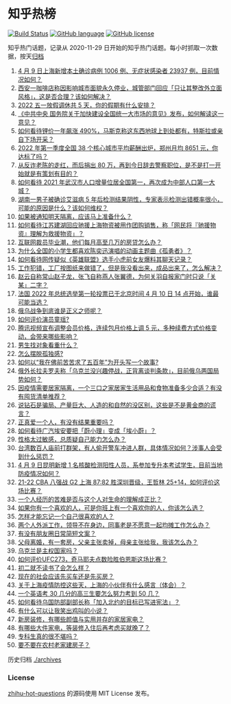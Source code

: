 # 知乎热榜
[![Build Status](https://github.com/ToWeLong/zhihu-hot-questions/workflows/CI/badge.svg)](https://github.com/ToWeLong/zhihu-hot-questions/actions)
[![GitHub language](https://img.shields.io/badge/language-golang-orange.svg)](https://golang.org/)
[![GitHub license](https://img.shields.io/github/license/ToWeLong/zhihu-hot-questions)](https://github.com/ToWeLong/zhihu-hot-questions/blob/main/LICENSE)

知乎热门话题，记录从 2020-11-29 日开始的知乎热门话题。每小时抓取一次数据，按天[归档](./archives)

<!-- BEGIN -->

1. [4 月 9 日上海新增本土确诊病例 1006 例、无症状感染者 23937 例，目前情况如何？](https://www.zhihu.com/question/527037699)
1. [西安一咖啡店称因影响城市面貌永久停业，城管部门回应「只让其整改外立面风格」，这是否合理？该如何解决？](https://www.zhihu.com/question/527076775)
1. [2022 五一放假调休共 5 天，你的假期有什么安排？](https://www.zhihu.com/question/527101049)
1. [《中共中央 国务院关于加快建设全国统一大市场的意见》发布，如何解读这一意见？](https://www.zhihu.com/question/527125040)
1. [如何看待锂价一年飙涨 490%，马斯克称这东西地球上到处都有，特斯拉或亲自下场开采？](https://www.zhihu.com/question/526927133)
1. [2022 年第一季度全国 38 个核心城市平均薪酬出炉，郑州月均 8651 元，你达标了吗？](https://www.zhihu.com/question/526774651)
1. [从反诈老陈的走红，而后捐出 80 万，再到今日辞去警察职位，是不是打一开始就是有策划有目的？](https://www.zhihu.com/question/526711777)
1. [如何看待 2021 年武汉市人口增量位居全国第一，再次成为中部人口第一大城？](https://www.zhihu.com/question/526549770)
1. [湖南一男子被确诊艾滋病 5 年后检测结果阴性，专家表示检测出错概率很小，可能的原因是什么？该如何维权？](https://www.zhihu.com/question/527045561)
1. [如果被通知明天隔离，应该马上准备什么？](https://www.zhihu.com/question/526125037)
1. [如何看待江苏建湖回应驰援上海物资被用作团购销售，称「网民将『驰援物资』理解为救援物资」？](https://www.zhihu.com/question/527100549)
1. [互联网裁员毕业潮，他们每月高至几万的房贷怎么办？](https://www.zhihu.com/question/526865537)
1. [为什么全国的小学生都喜欢陈奕迅演唱的动画主题曲《孤勇者》？](https://www.zhihu.com/question/524618865)
1. [如何看待网传疑似《英雄联盟》选手小虎前女友爆料其聊天记录？](https://www.zhihu.com/question/526924339)
1. [工作犯错，工厂按图纸来做错了，但是我没看出来，成品出来了，怎么解决？](https://www.zhihu.com/question/526472027)
1. [赵云自称常山赵子龙，张飞自称燕人张翼德，为何关羽自报家门时只说「关某」二字？](https://www.zhihu.com/question/496283247)
1. [法国 2022 年总统选举第一轮投票已于北京时间 4 月 10 日 14 点开始，谁最可能当选？](https://www.zhihu.com/question/527093182)
1. [俄乌战争到底谁是正义之师呢？](https://www.zhihu.com/question/520131858)
1. [如何评价演员童瑶?](https://www.zhihu.com/question/374564039)
1. [腾讯视频宣布调整会员价格，连续包月价格上调 5 元，多种续费方式价格变动，会带来哪些影响？](https://www.zhihu.com/question/526941511)
1. [男生找对象看重什么？](https://www.zhihu.com/question/292443025)
1. [怎么摆脱孤独感?](https://www.zhihu.com/question/527116885)
1. [如何以“我在佛前苦苦求了五百年”为开头写一个故事?](https://www.zhihu.com/question/513146765)
1. [俄外长拉夫罗夫称「乌克兰没兴趣停战，正背离谈判条款」，目前俄乌两国局势如何？](https://www.zhihu.com/question/526719625)
1. [因疫情需要居家隔离，一个三口之家居家生活用品和食物准备多少合适？有没有囤货清单推荐？](https://www.zhihu.com/question/526917754)
1. [说钻石是骗局、产量巨大、人造的和自然的没区别，这些是不是黄金商的谎言？](https://www.zhihu.com/question/515131056)
1. [正真爱一个人，有没有结果重要吗？](https://www.zhihu.com/question/527047953)
1. [如何看待广汽埃安要把「蔚小理」变成「埃小蔚」？](https://www.zhihu.com/question/526353025)
1. [性格太过敏感，总质疑自己能力怎么办？](https://www.zhihu.com/question/527055105)
1. [台湾数百人庙前打群架，有人偷开警车冲进人群，具体情况如何？涉事人会受到什么惩罚？](https://www.zhihu.com/question/527055342)
1. [4 月 9 日昆明新增 1 名核酸检测阳性人员，系参加专升本考试学生，目前当地防疫情况如何？](https://www.zhihu.com/question/527056541)
1. [21-22 CBA 八强战 G2 上海 87:82 胜深圳晋级，王哲林 25+14，如何评价这场比赛？](https://www.zhihu.com/question/527089310)
1. [一个人经历的苦难是否与这个人对生命的理解成正比？](https://www.zhihu.com/question/527041070)
1. [如果你有一个喜欢的人，可是你班上有一个喜欢你的人，你该怎么选？](https://www.zhihu.com/question/526131939)
1. [怎样才能忘记一个自己很喜欢的人？](https://www.zhihu.com/question/526271004)
1. [两个人外派工作，领导不在身边，同事老是不愿意一起均摊工作怎么办？](https://www.zhihu.com/question/525888912)
1. [有没有朋友圈日常简短文案？](https://www.zhihu.com/question/476906799)
1. [父母离婚，有一套房，父亲主张卖掉，母亲主张给我，我该怎么办？](https://www.zhihu.com/question/526358990)
1. [乌克兰是主权国家吗？](https://www.zhihu.com/question/526839902)
1. [如何评价UFC273，奇马耶夫点数险胜伯恩斯这场比赛？](https://www.zhihu.com/question/527066505)
1. [初二就不读书了会怎么样？](https://www.zhihu.com/question/527039841)
1. [现在的社会应该先买车还是先买房？](https://www.zhihu.com/question/527088353)
1. [关于上海疫情防控这些天，上海的小伙伴有什么感言（体会）？](https://www.zhihu.com/question/525055572)
1. [一个英语考 30 几分的高三生要怎么努力考到 50 几？](https://www.zhihu.com/question/526165061)
1. [如何看待乌国防部副部长称「加入北约的目标已写进宪法」？](https://www.zhihu.com/question/526740937)
1. [有什么可以让我笑出鸡叫的小说？](https://www.zhihu.com/question/310524420)
1. [新房装修，有哪些颜值与实用并存的家居家电？](https://www.zhihu.com/question/526860026)
1. [有哪些大件家电，等装修入住后再考虑买就晚了？](https://www.zhihu.com/question/526859777)
1. [专科生真的很不堪吗？](https://www.zhihu.com/question/524677210)
1. [要不要在农村老家建房子？](https://www.zhihu.com/question/461139420)

<!-- END -->

历史归档 [./archives](./archives)


### License
[zhihu-hot-questions](https://github.com/towelong/zhihu-hot-questions) 的源码使用 MIT License 发布。
